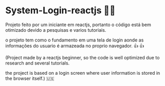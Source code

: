 # System-Login-reactjs :man_technologist:


Projeto feito por um iniciante em reactjs, portanto o código está bem otimizado devido a pesquisas e varios tutoriais.

o projeto tem como o fundamento em uma tela de login aonde as informações do usuario é armazeada no proprio navegador. :+1:
:thumbsup:


(Project made by a reactjs beginner, so the code is well optimized due to research and several tutorials.

the project is based on a login screen where user information is stored in the browser itself.)  :us:
